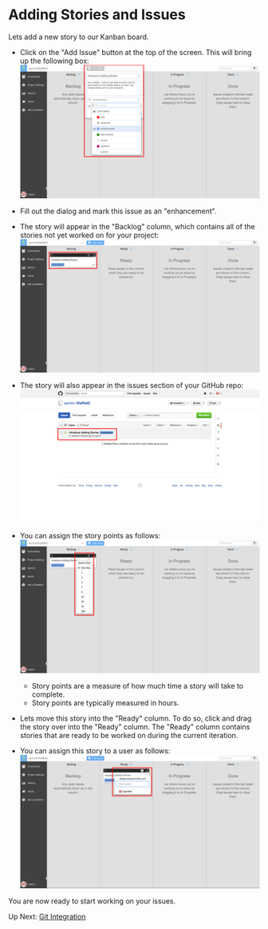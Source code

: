 # Adding Stories and Issues

Lets add a new story to our Kanban board. 

- Click on the "Add Issue" button at the top of the screen. This will bring up the following box:
![Add Story](/images/w_add_story.png?raw=true "Add Story")
- Fill out the dialog and mark this issue as an "enhancement". 

- The story will appear in the "Backlog" column, which contains all of the stories not yet worked on for your project:
![Story In Backlog](/images/w_story_backlog.png?raw=true "Story In Backlog")

- The story will also appear in the issues section of your GitHub repo:
![Story In GitHub](/images/gh_story_in_issues.png?raw=true "Story In GitHub")

- You can assign the story points as follows:
![Assign Points](/images/w_assign_points.png?raw=true "Assign Points")
	- Story points are a measure of how much time a story will take to complete. 
	- Story points are typically measured in hours.
- Lets move this story into the "Ready" column. To do so, click and drag the story over into the "Ready" column. The "Ready" column contains stories that are ready to be worked on during the current iteration.
- You can assign this story to a user as follows:
![Assign Story](/images/w_assign_story.png?raw=true "Assign Story")

You are now ready to start working on your issues.

Up Next: [Git Integration](https://github.com/rpcrimi/WaffleIO/blob/master/markdown/git_integration.md)
